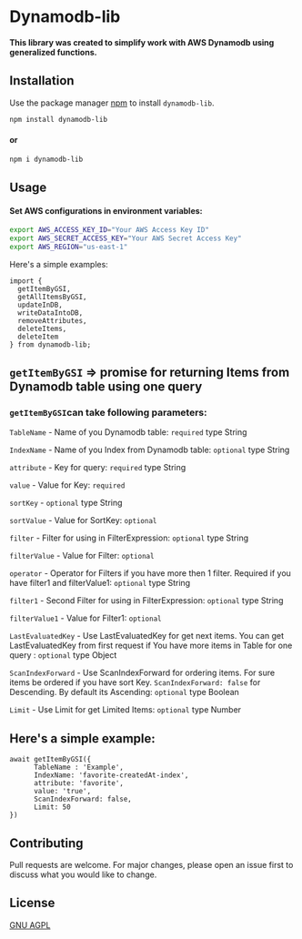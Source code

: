 # Dynamodb-lib

#### This library was created to simplify work with AWS Dynamodb using generalized functions.

## Installation

Use the package manager [npm](https://www.npmjs.com/) to install `dynamodb-lib`.

```bash
npm install dynamodb-lib
```
#### or 

```bash
npm i dynamodb-lib
```

## Usage

#### Set AWS configurations in environment variables:

```bash
export AWS_ACCESS_KEY_ID="Your AWS Access Key ID"
export AWS_SECRET_ACCESS_KEY="Your AWS Secret Access Key"
export AWS_REGION="us-east-1"
 ```

Here's a simple examples:

```node
import {
  getItemByGSI,
  getAllItemsByGSI,
  updateInDB,
  writeDataIntoDB,
  removeAttributes,
  deleteItems,
  deleteItem
} from dynamodb-lib;
```
## `getItemByGSI` => promise for returning Items from Dynamodb table using one query

### `getItemByGSI`can take following parameters:

`TableName` -  Name of you Dynamodb table: `required` type String

`IndexName` -  Name of you Index from Dynamodb table: `optional` type String

`attribute` -  Key for query: `required` type String

`value` -  Value for Key: `required` 

`sortKey` -  `optional` type String 

`sortValue` - Value for SortKey: `optional`

`filter` -  Filter for using in FilterExpression: `optional` type String

`filterValue` -  Value for Filter: `optional`

`operator` - Operator for Filters if you have more then 1 filter. Required if you have filter1 and filterValue1: `optional` type String

`filter1` -  Second Filter for using in FilterExpression: `optional` type String

`filterValue1` -  Value for Filter1: `optional`

`LastEvaluatedKey` - Use LastEvaluatedKey for get next items. You can get LastEvaluatedKey from first request if You have more items in Table for one query : `optional` type Object

`ScanIndexForward` - Use ScanIndexForward for ordering items. For sure items be ordered if you have sort Key. `ScanIndexForward: false` for Descending. By default its Ascending: `optional` type Boolean

`Limit` -  Use Limit for get Limited Items: `optional` type Number

## Here's a simple example:

```node
await getItemByGSI({
      TableName : 'Example',
      IndexName: 'favorite-createdAt-index',
      attribute: 'favorite',
      value: 'true',
      ScanIndexForward: false,
      Limit: 50
})
```

## Contributing
Pull requests are welcome. For major changes, please open an issue first to discuss what you would like to change.


## License
[GNU AGPL](https://www.gnu.org/licenses/)